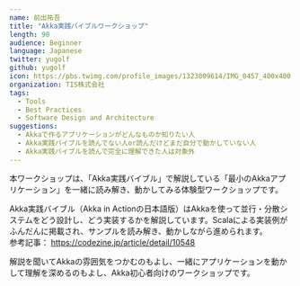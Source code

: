 ```yaml
---
name: 前出祐吾
title: "Akka実践バイブルワークショップ"
length: 90
audience: Beginner
language: Japanese
twitter: yugolf
github: yugolf
icon: https://pbs.twimg.com/profile_images/1323009614/IMG_0457_400x400.jpg
organization: TIS株式会社
tags:
  - Tools
  - Best Practices
  - Software Design and Architecture
suggestions:
  - Akkaで作るアプリケーションがどんなものか知りたい人
  - Akka実践バイブルを読んでない人or読んだけどまだ自分で動かしていない人
  - Akka実践バイブルを読んで完全に理解できた人は対象外
---
```

本ワークショップは、「Akka実践バイブル」で解説している「最小のAkkaアプリケーション」を一緒に読み解き、動かしてみる体験型ワークショップです。

Akka実践バイブル（Akka in Actionの日本語版）はAkkaを使って並行・分散システムをどう設計し、どう実装するかを解説しています。Scalaによる実装例がふんだんに掲載され、サンプルを読み解き、動かしながら進められます。  
参考記事： https://codezine.jp/article/detail/10548

解説を聞いてAkkaの雰囲気をつかむのもよし、一緒にアプリケーションを動かして理解を深めるのもよし、Akka初心者向けのワークショップです。